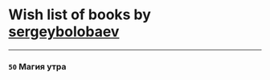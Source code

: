 # Wish list of books by [sergeybolobaev](www.facebook.com/sergeybolobaev)
---

### `50` Магия утра

